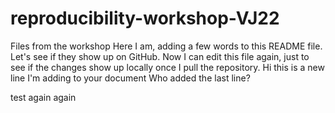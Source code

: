 # reproducibility-workshop-VJ22
Files from the workshop
Here I am, adding a few words to this README file. Let's see if they show up on GitHub.
Now I can edit this file again, just to see if the changes show up locally once I pull the repository.
Hi this is a new line I'm adding to your document
Who added the last line?

test again again

